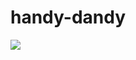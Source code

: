 # handy-dandy

[![](https://jitpack.io/v/org.meowcat/handy-dandy.svg)](https://jitpack.io/#org.meowcat/handy-dandy)
